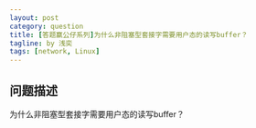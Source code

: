 ```yaml
---
layout: post
category: question
title: [答题赢公仔系列]为什么非阻塞型套接字需要用户态的读写buffer？
tagline: by 浅奕
tags: [network, Linux]
---
```


## 问题描述

为什么非阻塞型套接字需要用户态的读写buffer？